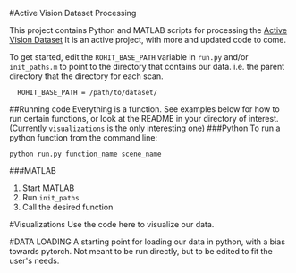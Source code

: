 #Active Vision Dataset Processing

This project contains Python and MATLAB scripts for processing the
 [Active Vision Dataset](http://cs.unc.edu/~ammirato/active_vision_dataset_website/index.html)
It is an active project, with more and updated code to come.


To get started, edit the `ROHIT_BASE_PATH` variable in `run.py` and/or `init_paths.m`
to point to the directory that contains our data. i.e. the parent directory 
that the directory for each scan.

```
  ROHIT_BASE_PATH = /path/to/dataset/
```

##Running code
Everything is a function. See examples below
for how to run certain functions, or look at the README
in your directory of interest. (Currently `visualizations` 
is the only interesting one)
###Python
To run a python function from the command line:
  ```
  python run.py function_name scene_name
  ```

###MATLAB
1. Start MATLAB
2. Run `init_paths`
3. Call the desired function



#Visualizations
Use the code here to visualize our data.


#DATA LOADING
A starting point for loading our data in python, with a bias towards pytorch.
Not meant to be run directly, but to be edited to fit the user's needs. 

 


